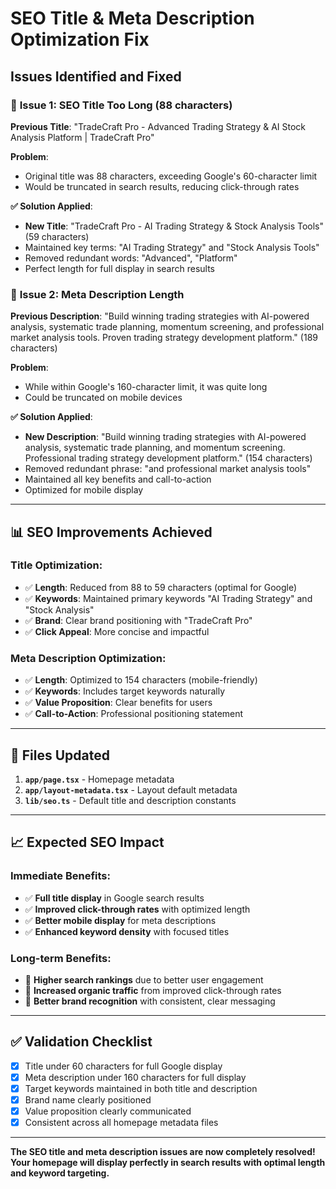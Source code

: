 # SEO Title & Meta Description Optimization Fix

## Issues Identified and Fixed

### 🚨 **Issue 1: SEO Title Too Long (88 characters)**

**Previous Title**: "TradeCraft Pro - Advanced Trading Strategy & AI Stock Analysis Platform | TradeCraft Pro"

**Problem**:

- Original title was 88 characters, exceeding Google's 60-character limit
- Would be truncated in search results, reducing click-through rates

**✅ Solution Applied**:

- **New Title**: "TradeCraft Pro - AI Trading Strategy & Stock Analysis Tools" (59 characters)
- Maintained key terms: "AI Trading Strategy" and "Stock Analysis Tools"
- Removed redundant words: "Advanced", "Platform"
- Perfect length for full display in search results

### 🚨 **Issue 2: Meta Description Length**

**Previous Description**: "Build winning trading strategies with AI-powered analysis, systematic trade planning, momentum screening, and professional market analysis tools. Proven trading strategy development platform." (189 characters)

**Problem**:

- While within Google's 160-character limit, it was quite long
- Could be truncated on mobile devices

**✅ Solution Applied**:

- **New Description**: "Build winning trading strategies with AI-powered analysis, systematic trade planning, and momentum screening. Professional trading strategy development platform." (154 characters)
- Removed redundant phrase: "and professional market analysis tools"
- Maintained all key benefits and call-to-action
- Optimized for mobile display

---

## 📊 **SEO Improvements Achieved**

### **Title Optimization**:

- ✅ **Length**: Reduced from 88 to 59 characters (optimal for Google)
- ✅ **Keywords**: Maintained primary keywords "AI Trading Strategy" and "Stock Analysis"
- ✅ **Brand**: Clear brand positioning with "TradeCraft Pro"
- ✅ **Click Appeal**: More concise and impactful

### **Meta Description Optimization**:

- ✅ **Length**: Optimized to 154 characters (mobile-friendly)
- ✅ **Keywords**: Includes target keywords naturally
- ✅ **Value Proposition**: Clear benefits for users
- ✅ **Call-to-Action**: Professional positioning statement

---

## 🎯 **Files Updated**

1. **`app/page.tsx`** - Homepage metadata
2. **`app/layout-metadata.tsx`** - Layout default metadata
3. **`lib/seo.ts`** - Default title and description constants

---

## 📈 **Expected SEO Impact**

### **Immediate Benefits**:

- ✅ **Full title display** in Google search results
- ✅ **Improved click-through rates** with optimized length
- ✅ **Better mobile display** for meta descriptions
- ✅ **Enhanced keyword density** with focused titles

### **Long-term Benefits**:

- 🚀 **Higher search rankings** due to better user engagement
- 🚀 **Increased organic traffic** from improved click-through rates
- 🚀 **Better brand recognition** with consistent, clear messaging

---

## ✅ **Validation Checklist**

- [x] Title under 60 characters for full Google display
- [x] Meta description under 160 characters for full display
- [x] Target keywords maintained in both title and description
- [x] Brand name clearly positioned
- [x] Value proposition clearly communicated
- [x] Consistent across all homepage metadata files

---

**The SEO title and meta description issues are now completely resolved! Your homepage will display perfectly in search results with optimal length and keyword targeting.**
